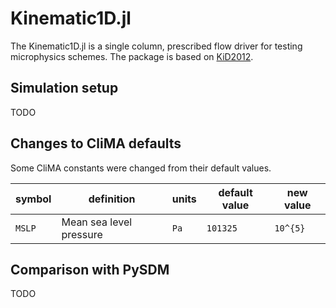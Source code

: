 # Kinematic1D.jl

The Kinematic1D.jl is a single column, prescribed flow driver for testing microphysics schemes.
The package is based on [KiD2012](@cite).

## Simulation setup

TODO

## Changes to CliMA defaults

Some CliMA constants were changed from their default values.


| symbol   |         definition                      | units         | default value  | new value  |
|----------|-----------------------------------------|---------------|----------------|------------|
|``MSLP``  | Mean sea level pressure                 | ``Pa``        | ``101325 ``    | ``10^{5}`` |


## Comparison with PySDM

TODO
